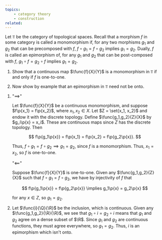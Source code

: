 ```yaml
---
topics:
    - category theory
    - construction
related:
---
```


<problem>

Let $\Top$ be the category of topological spaces. Recall that a morphism $f$ in some category is called a monomorphism if, for any two morphisms $g_1$ and $g_2$ that can be precomposed with $f,$ $f \circ g_1 = f \circ g_2$ implies $g_1 = g_2$. Dually, $f$ is called an epimorphism of, for any $g_1$ and $g_2$ that can be post-composed with $f$, $g_1 \circ f = g_2 \circ f$ implies $g_1 = g_2$.

1. Show that a continuous map $\func{f}{X}{Y}$ is a monomorphism in $\Top$ if and only if $f$ is one-to-one.

2. Now show by example that an epimorphism in $\Top$ need not be onto.

</problem>

<solution>

1. "$\implies$"

    Let $\func{f}{X}{Y}$ be a continuous monomorphism, and suppose $f\p{x_1} = f\p{x_2}$, where $x_1, x_2 \in X$. Let $Z = \set{x_1, x_2}$ and endow it with the discrete topology. Define $\func{g_1,g_2}{Z}{X}$ by $g_i\p{x} = x_i$. These are continuous maps since $Z$ has the discrete topology. Then

    $$
    f\p{g_1\p{x}} = f\p{x_1} = f\p{x_2} = f\p{g_2\p{x}}.
    $$

    Thus, $f \circ g_1 = f \circ g_2 \implies g_1 = g_2$, since $f$ is a monomorphism. Thus, $x_1 = x_2$, so $f$ is one-to-one.

    "$\impliedby$"

    Suppose $\func{f}{X}{Y}$ is one-to-one. Given any $\func{g_1,g_2}{Z}{X}$ such that $f \circ g_1 = f \circ g_2$, we have by injectivity of $f$ that

    $$
    f\p{g_1\p{x}} = f\p{g_2\p{x}} \implies g_1\p{x} = g_2\p{x}
    $$

    for any $x \in Z$, so $g_1 = g_2$.

2. Let $\func{i}{\Q}{\R}$ be the inclusion, which is continuous. Given any $\func{g_1,g_2}{\R}{\R}$, we see that $g_1 \circ i = g_2 \circ i$ means that $g_1$ and $g_2$ agree on a dense subset of $\R$. Since $g_1$ and $g_2$ are continuous functions, they must agree everywhere, so $g_1 = g_2$. Thus, $i$ is an epimorphism which isn't onto.

</solution>
